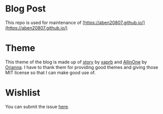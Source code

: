 # Blog Post

This repo is used for maintenance of [https://aben20807.github.io/](https://aben20807.github.io/)

# Theme

This theme of the blog is made up of [story](https://github.com/xaprb/story) by [xaprb](https://github.com/xaprb) and [AllinOne](https://github.com/orianna-zzo/AllinOne) by [Orianna](https://github.com/orianna-zzo).
I have to thank them for providing good themes and giving those MIT license so that I can make good use of.

# Wishlist

You can submit the issue [here](https://github.com/aben20807/blog-post/issues).
